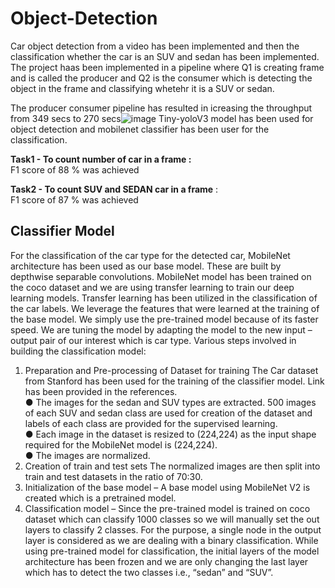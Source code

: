 # Object-Detection

Car object detection from a video has been implemented and then the classification whether the car is an SUV and sedan has been implemented. The project haas been implemented in a pipeline where Q1 is creating frame and is called the producer and Q2 is the consumer which is detecting the object in the frame and classifying whetehr it is a SUV or sedan. 

The producer consumer pipeline has resulted in icreasing the throughput from 349 secs to 270 secs![image](https://user-images.githubusercontent.com/63654651/117534616-243b3480-afea-11eb-94bc-ea2baf4b70f2.png)
Tiny-yoloV3 model has been used for object detection and mobilenet classifier has been user for the classification.

**Task1 - To count number of car in a frame :**<br>
F1 score of 88 % was achieved

**Task2 - To count SUV and SEDAN car in a frame** :<br>
F1 score of 87 % was achieved

## Classifier Model 
For the classification of the car type for the detected car, MobileNet architecture has been used as our base model. These are built by depthwise separable convolutions. MobileNet model has been trained on the coco dataset and we are using transfer learning to train our deep learning models.
Transfer learning has been utilized in the classification of the car labels. We leverage the features that were learned at the training of the base model. We simply use the pre-trained model because of its faster speed. We are tuning the model by adapting the model to the new input – output pair of our interest which is car type. Various steps involved in building the classification model:
1) Preparation and Pre-processing of Dataset for training
The Car dataset from Stanford has been used for the training of the classifier model. Link has been provided in the references. <br>
● The images for the sedan and SUV types are extracted. 500 images of each SUV and sedan class are used for creation of the dataset and labels of each class are provided for the supervised learning. <br>
● Each image in the dataset is resized to (224,224) as the input shape required for the MobileNet model is (224,224). <br>
● The images are normalized.<br>
2) Creation of train and test sets
The normalized images are then split into train and test datasets in the ratio of 70:30.
3) Initialization of the base model – A base model using MobileNet V2 is created which is a pretrained model.
4) Classification model – Since the pre-trained model is trained on coco dataset which can classify 1000 classes so we will manually set the out layers to classify 2 classes. For the purpose, a single node in the output layer is considered as we are dealing with a binary classification. While using pre-trained model for classification, the initial layers of the model architecture has been frozen and we are only changing the last layer which has to detect the two classes i.e., “sedan” and “SUV”.
